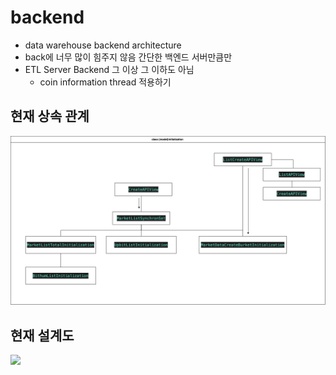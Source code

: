 # backend

+ data warehouse backend architecture
+ back에 너무 많이 힘주지 않음 간단한 백엔드 서버만큼만 
+ ETL Server Backend 그 이상 그 이하도 아님 
  + coin information thread 적용하기 

## 현재 상속 관계
<img src="./img/inheir.png" />

## 현재 설계도 
<img src="./img/1차.png" />
